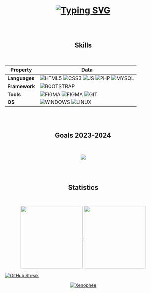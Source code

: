 

<!-- ![perrine dassonville](https://github.com/Xenophee/Xenophee/blob/main/covers.png?raw=true) -->

<!--
**Xenophee/Xenophee** is a ✨ _special_ ✨ repository because its `README.md` (this file) appears on your GitHub profile.

Here are some ideas to get you started:

- 🔭 I’m currently working on ...
- 🌱 I’m currently learning ...
- 👯 I’m looking to collaborate on ...
- 🤔 I’m looking for help with ...
- 💬 Ask me about ...
- 📫 How to reach me: ...
- 😄 Pronouns: ...
- ⚡ Fun fact: ...
-->
<div align="center">
  <h1>
    <a href="https://git.io/typing-svg"><img src="https://readme-typing-svg.herokuapp.com?font=Fira+Code&size=30&pause=1000&width=550&lines=Hi%2C+Welcome+to+my+profile+!+%F0%9F%91%8B" alt="Typing SVG" /></a>
  </h1>
</div>

<br>
<br>

<h2 align="center">Skills</h3>
<br>

<div align="center">
  
| Property | Data |
|----------------------|----------------------|
| **Languages**   | ![HTML5](https://img.shields.io/badge/HTML5-E34F26?style=for-the-badge&logo=html5&logoColor=white) ![CSS3](https://img.shields.io/badge/CSS3-1572B6?style=for-the-badge&logo=css3&logoColor=white) ![JS](https://img.shields.io/badge/Javascript-f7e01b?style=for-the-badge&logo=javascript&logoColor=black) ![PHP](https://img.shields.io/badge/PHP-777bb3?style=for-the-badge&logo=php&logoColor=white) ![MYSQL](https://img.shields.io/badge/mysql-00566a?style=for-the-badge&logo=mysql&logoColor=white) |
| **Framework**   | ![BOOTSTRAP](https://img.shields.io/badge/Bootstrap-593588?style=for-the-badge&logo=bootstrap&logoColor=white)    |
| **Tools**   | ![FIGMA](https://img.shields.io/badge/VSC-3d9ad5?style=for-the-badge&logo=vsc&logoColor=white) ![FIGMA](https://img.shields.io/badge/Figma-ff7362?style=for-the-badge&logo=figma&logoColor=white) ![GIT](https://img.shields.io/badge/Git-df4c37?style=for-the-badge&logo=git&logoColor=white)  |
| **OS**   | ![WINDOWS](https://img.shields.io/badge/windows-01a4ee?style=for-the-badge&logo=windows&logoColor=white) ![LINUX](https://img.shields.io/badge/Linux-000000?style=for-the-badge&logo=linux&logoColor=white)  |

</div>
<br>
<br>


<h2 align="center">Goals 2023-2024</h3>
<br>
<p align="center">
  <img src="https://skillicons.dev/icons?i=symfony,laravel,nodejs,react,electron,ts,sass">
</p>
<br>
<br>

<h2 align="center">Statistics</h3>
<br>
<p align="center">
  <a href="https://github.com/anuraghazra/github-readme-stats">
    <img height=200 align="center" src="https://github-readme-stats.vercel.app/api?username=Xenophee&show_icons=true&theme=transparent" />
  </a>
  <a href="https://github.com/anuraghazra/convoychat">
    <img height=200 align="center" src="https://github-readme-stats.vercel.app/api/top-langs?username=Xenophee&hide=html,hack&langs_count=8&card_width=320&theme=transparent" />
  </a>
</p>

[![GitHub Streak](https://streak-stats.demolab.com/?user=Xenophee)](https://git.io/streak-stats)

<p align="center"> 
  <a href="https://github.com/ryo-ma/github-profile-trophy"><img src="https://github-profile-trophy.vercel.app/?username=Xenophee&title=Commits" alt="Xenophee" /></a>
</p>         

